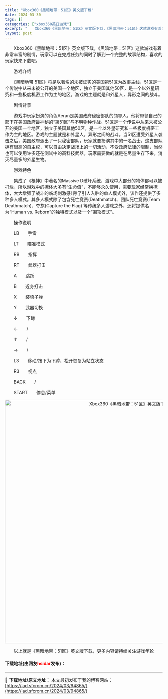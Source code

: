 ```yaml
---
title: "Xbox360《黑暗地带：51区》英文版下载"
date: 2024-03-30
tags: []
categories: ["xbox360英日游戏"]
excerpt: "　　Xbox360《黑暗地带：51区》英文版下载，《黑暗地带：51区》这款游戏有着非常丰富的剧情，玩家可以在完成任务的同时了解到一个完整的故事结构，喜欢的玩家快来下载吧。 　　游戏介绍 　　《黑暗地带 51区》将是以著名的未被证实的美国第51区为故事主线，51区是一个传说中从来未被公开的美国一个地区&hellip;"
layout: post
---
```


 <p>　　Xbox360《黑暗地带：51区》英文版下载，《黑暗地带：51区》这款游戏有着非常丰富的剧情，玩家可以在完成任务的同时了解到一个完整的故事结构，喜欢的玩家快来下载吧。</p> <p>　　游戏介绍</p> <p>　　《黑暗地带 51区》将是以著名的未被证实的美国第51区为故事主线，51区是一个传说中从来未被公开的美国一个地区，独立于美国其他50区，是一个以外星研究和一些极度机密工作为主的地区。游戏的主题就是和外星人，异形之间的战斗。</p> <p>　　剧情背景</p> <p>　　游戏中玩家扮演的角色Aeran是美国政府秘密部队的领导人，他将带领自己的部下在美国政府最神秘的&ldquo;第51区&rdquo;与不明物种作战。51区是一个传说中从来未被公开的美国一个地区，独立于美国其他50区，是一个以外星研究和一些极度机密工作为主的地区。游戏的主题就是和外星人，异形之间的战斗。当51区遭受外星人袭击之后，美国政府派出了一只秘密部队，玩家就要扮演其中的一名战士，这支部队拥有很高的自主权，可以自由决定战场上的一切活动，不受政府法律的限制，当然也可以使用许多还在测试中的高科技武器，玩家需要做的就是在尽量生存下来，消灭尽量多的外星生物。</p> <p>　　游戏特色</p> <p>　　集成了《枪神》中著名的Massive D破坏系统，游戏中大部分的物体都可以被打烂，所以游戏中的掩体大多有&ldquo;生命值&rdquo;，不能够永久使用，需要玩家经常换掩体，大大增强了战斗的临场刺激感! 除了引人入胜的单人模式外，该作还提供了多种多人模式。其多人模式除了包含死亡竞赛(Deathmatch)、团队死亡竞赛(Team Deathmatch)、夺旗(Capture the Flag) 等传统多人游戏之外，还将提供名为&ldquo;Human vs. Reborn&rdquo;的独特模式以及一个&ldquo;围攻模式&rdquo;。</p> <p>　　操作说明</p> <p>　　LB　　手雷</p> <p>　　LT　　瞄准模式</p> <p>　　RB　　指挥</p> <p>　　RT　　武器打击</p> <p>　　A　　跳跃</p> <p>　　B　　近身打击</p> <p>　　X　　装填子弹</p> <p>　　Y　　武器切换</p> <p>　　&darr;　　下蹲</p> <p>　　&larr;　　/</p> <p>　　&uarr;　　/</p> <p>　　&rarr;　　/</p> <p>　　L3　　移动/按下为下蹲，松开恢复为站立状态</p> <p>　　R3　　视点</p> <p>　　BACK　　/</p> <p>　　START　　停息/菜单</p> <p align="center"><img align="" border="0" src="https://lad.sfcrom.cn/wp-content/uploads/2024/03/20240330_6607d34d15ae9.jpg" width="779" alt="Xbox360《黑暗地带：51区》英文版下载" /></p> <p>　　以上就是《黑暗地带：51区》英文版下载，更多内容请持续关注游戏年轮</p> <p><h4>下载地址(由网友<font color="red">hsidar</font>发布)：</h4></p> 

---
📖 **下载地址/原文地址：** 本文最初发布于我的博客网站：[https://lad.sfcrom.cn/2024/03/94865/](https://lad.sfcrom.cn/2024/03/94865/)
